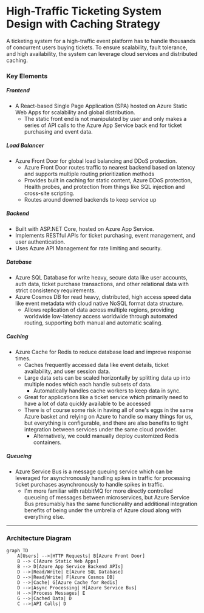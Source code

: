 # High-Traffic Ticketing System Design with Caching Strategy

A ticketing system for a high-traffic event platform has to handle thousands of concurrent users buying tickets. To ensure scalability, fault tolerance, and high availability, the system can leverage cloud services and distributed caching.

### Key Elements

##### Frontend
- A React-based Single Page Application (SPA) hosted on Azure Static Web Apps for scalability and global distribution.
	- The static front end is not manipulated by user and only makes a series of API calls to the Azure App Service back end for ticket purchasing and event data.
##### Load Balancer
- Azure Front Door for global load balancing and DDoS protection.
	- Azure Front Door routes traffic to nearest backend based on latency and supports multiple routing prioritization methods
	- Provides built in caching for static content, Azure DDoS protection, Health probes, and protection from things like SQL injection and cross-site scripting.
	- Routes around downed backends to keep service up
##### Backend
- Built with ASP.NET Core, hosted on Azure App Service.
- Implements RESTful APIs for ticket purchasing, event management, and user authentication.
- Uses Azure API Management for rate limiting and security.
##### Database
 - Azure SQL Database for write heavy, secure data like user accounts, auth data, ticket purchase transactions, and other relational data with strict consistency requirements.
 - Azure Cosmos DB for read heavy, distributed, high access speed data like event metadata with cloud native NoSQL format data structure. 
	 - Allows replication of data across multiple regions, providing worldwide low-latency access worldwide through automated routing, supporting both manual and automatic scaling.
##### Caching
- Azure Cache for Redis to reduce database load and improve response times.
	- Caches frequently accessed data like event details, ticket availability, and user session data.
	- Large data sets can be scaled horizontally by splitting data up into multiple nodes which each handle subsets of data.
		- Automatically handles cache workers to keep data in sync.
	- Great for applications like a ticket service which primarily need to have a lot of data quickly available to be accessed
	- There is of course some risk in having all of one's eggs in the same Azure basket and relying on Azure to handle so many things for us, but everything is configurable, and there are also benefits to tight integration between services under the same cloud provider.
		- Alternatively, we could manually deploy customized Redis containers.
##### Queueing
- Azure Service Bus is a message queuing service which can be leveraged for asynchronously handling spikes in traffic for processing ticket purchases asynchronously to handle spikes in traffic.
	- I'm more familiar with rabbitMQ for more directly controlled queueing of messages between microservices, but Azure Service Bus presumably has the same functionality and additional integration benefits of being under the umbrella of Azure cloud along with everything else.

---

### **Architecture Diagram**
```mermaid
graph TD
    A[Users] -->|HTTP Requests| B[Azure Front Door]
    B --> C[Azure Static Web Apps]
    B --> D[Azure App Service Backend APIs]
    D -->|Read/Write| E[Azure SQL Database]
    D -->|Read/Write| F[Azure Cosmos DB]
    D -->|Cache| G[Azure Cache for Redis]
    D -->|Async Processing| H[Azure Service Bus]
    H -->|Process Messages| E
    G -->|Cached Data| D
    C -->|API Calls| D